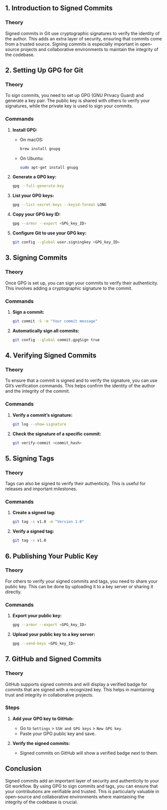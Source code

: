## 1. Introduction to Signed Commits

### Theory
Signed commits in Git use cryptographic signatures to verify the identity of the author. This adds an extra layer of security, ensuring that commits come from a trusted source. Signing commits is especially important in open-source projects and collaborative environments to maintain the integrity of the codebase.

## 2. Setting Up GPG for Git

### Theory
To sign commits, you need to set up GPG (GNU Privacy Guard) and generate a key pair. The public key is shared with others to verify your signatures, while the private key is used to sign your commits.

### Commands
1. **Install GPG:**
   - On macOS:
     ```sh
     brew install gnupg
     ```
   - On Ubuntu:
     ```sh
     sudo apt-get install gnupg
     ```

2. **Generate a GPG key:**
   ```sh
   gpg --full-generate-key
   ```

3. **List your GPG keys:**
   ```sh
   gpg --list-secret-keys --keyid-format LONG
   ```

4. **Copy your GPG key ID:**
   ```sh
   gpg --armor --export <GPG_key_ID>
   ```

5. **Configure Git to use your GPG key:**
   ```sh
   git config --global user.signingkey <GPG_key_ID>
   ```

## 3. Signing Commits

### Theory
Once GPG is set up, you can sign your commits to verify their authenticity. This involves adding a cryptographic signature to the commit.

### Commands
1. **Sign a commit:**
   ```sh
   git commit -S -m "Your commit message"
   ```

2. **Automatically sign all commits:**
   ```sh
   git config --global commit.gpgSign true
   ```

## 4. Verifying Signed Commits

### Theory
To ensure that a commit is signed and to verify the signature, you can use Git’s verification commands. This helps confirm the identity of the author and the integrity of the commit.

### Commands
1. **Verify a commit’s signature:**
   ```sh
   git log --show-signature
   ```

2. **Check the signature of a specific commit:**
   ```sh
   git verify-commit <commit_hash>
   ```

## 5. Signing Tags

### Theory
Tags can also be signed to verify their authenticity. This is useful for releases and important milestones.

### Commands
1. **Create a signed tag:**
   ```sh
   git tag -s v1.0 -m "Version 1.0"
   ```

2. **Verify a signed tag:**
   ```sh
   git tag -v v1.0
   ```

## 6. Publishing Your Public Key

### Theory
For others to verify your signed commits and tags, you need to share your public key. This can be done by uploading it to a key server or sharing it directly.

### Commands
1. **Export your public key:**
   ```sh
   gpg --armor --export <GPG_key_ID>
   ```

2. **Upload your public key to a key server:**
   ```sh
   gpg --send-keys <GPG_key_ID>
   ```

## 7. GitHub and Signed Commits

### Theory
GitHub supports signed commits and will display a verified badge for commits that are signed with a recognized key. This helps in maintaining trust and integrity in collaborative projects.

### Steps
1. **Add your GPG key to GitHub:**
   - Go to `Settings` > `SSH and GPG keys` > `New GPG key`.
   - Paste your GPG public key and save.

2. **Verify the signed commits:**
   - Signed commits on GitHub will show a verified badge next to them.

## Conclusion

Signed commits add an important layer of security and authenticity to your Git workflow. By using GPG to sign commits and tags, you can ensure that your contributions are verifiable and trusted. This is particularly valuable in open-source and collaborative environments where maintaining the integrity of the codebase is crucial.
